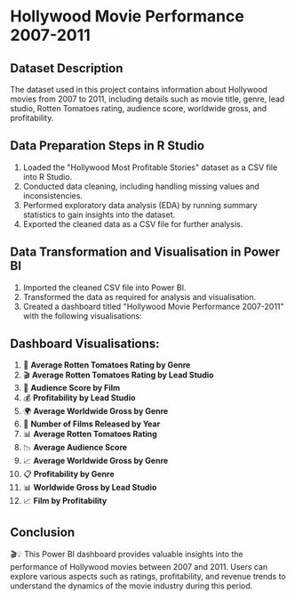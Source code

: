 # Hollywood Movie Performance 2007-2011

## Dataset Description
The dataset used in this project contains information about Hollywood movies from 2007 to 2011, including details such as movie title, genre, lead studio, Rotten Tomatoes rating, audience score, worldwide gross, and profitability.

## Data Preparation Steps in R Studio
1. Loaded the "Hollywood Most Profitable Stories" dataset as a CSV file into R Studio.
2. Conducted data cleaning, including handling missing values and inconsistencies.
3. Performed exploratory data analysis (EDA) by running summary statistics to gain insights into the dataset.
4. Exported the cleaned data as a CSV file for further analysis.

## Data Transformation and Visualisation in Power BI
1. Imported the cleaned CSV file into Power BI.
2. Transformed the data as required for analysis and visualisation.
3. Created a dashboard titled "Hollywood Movie Performance 2007-2011" with the following visualisations:

## Dashboard Visualisations:
1. 🍅 **Average Rotten Tomatoes Rating by Genre**
2. 🎬 **Average Rotten Tomatoes Rating by Lead Studio** 
3. 👥 **Audience Score by Film** 
4. 💰 **Profitability by Lead Studio** 
5. 🌍 **Average Worldwide Gross by Genre** 
6. 📅 **Number of Films Released by Year**
7. 📊 **Average Rotten Tomatoes Rating** 
8. 📉 **Average Audience Score** 
9. 📈 **Average Worldwide Gross by Genre**
10. 📋 **Profitability by Genre**
11. 📊 **Worldwide Gross by Lead Studio**
12. 📈 **Film by Profitability**

## Conclusion
🎬💡 This Power BI dashboard provides valuable insights into the performance of Hollywood movies between 2007 and 2011. Users can explore various aspects such as ratings, profitability, and revenue trends to understand the dynamics of the movie industry during this period. 
